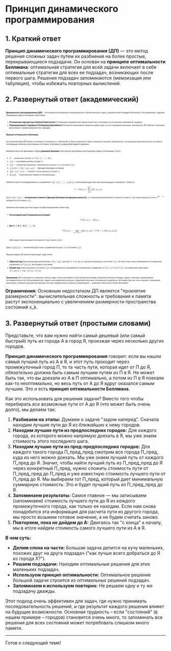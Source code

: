 # Принцип динамического программирования


## 1. Краткий ответ

**Принцип динамического программирования (ДП)** — это метод решения сложных задач путем их разбиения на более простые, перекрывающиеся подзадачи. Он основан на **принципе оптимальности Беллмана**: оптимальная стратегия для всей задачи включает в себя оптимальные стратегии для всех ее подзадач, возникающих после первого шага. Решения подзадач запоминаются (мемоизация или табуляция), чтобы избежать повторных вычислений.


## 2. Развернутый ответ (академический)

![alt text](image-3.png)
![alt text](image-4.png)
**Ограничения**: Основным недостатком ДП является "проклятие размерности": вычислительная сложность и требования к памяти растут экспоненциально с увеличением размерности пространства состояний x_k.

## 3. Развернутый ответ (простыми словами)

Представьте, что вам нужно найти самый дешевый (или самый быстрый) путь из города А в город Я, проезжая через несколько других городов.

**Принцип динамического программирования** говорит: если вы нашли самый лучший путь из А в Я, и этот путь проходит через промежуточный город П, то та часть пути, которая идет от П до Я, *обязательно* должна быть самым лучшим путем из П в Я. Не может быть так, что вы доехали из А в П оптимально, а потом из П в Я поехали как-то неоптимально, но весь путь от А до Я вдруг оказался самым лучшим. Это и есть **принцип оптимальности Беллмана**.

Как это использовать для решения задачи? Вместо того чтобы перебирать *все* возможные пути от А до Я (что может быть очень долго), мы делаем так:

1.  **Разбиваем на этапы:** Думаем о задаче "задом наперед". Сначала находим лучшие пути до Я из *ближайших* к нему городов.
2.  **Находим лучшие пути из предпоследних городов:** Для каждого города, из которого можно напрямую доехать в Я, мы уже знаем стоимость этого последнего шага.
3.  **Находим лучшие пути из пред-предпоследних городов:** Для каждого такого города П_пред_пред смотрим все города П_пред, куда из него можно доехать. Мы уже знаем лучший путь от каждого П_пред до Я. Значит, чтобы найти лучший путь из П_пред_пред до Я через конкретный П_пред, нужно сложить стоимость пути от П_пред_пред до П_пред и уже известную стоимость лучшего пути от П_пред до Я. Мы выбираем тот П_пред, который дает минимальную суммарную стоимость. Это и будет лучший путь из П_пред_пред до Я.
4.  **Запоминаем результаты:** Самое главное — мы записываем (запоминаем) стоимость лучшего пути до Я из *каждого* промежуточного города, как только ее находим. Если нам снова понадобится эта информация для расчета пути из другого города, мы просто возьмем готовое значение, а не будем считать заново.
5.  **Повторяем, пока не дойдем до А:** Двигаясь так "с конца" к началу, мы в итоге найдем стоимость самого лучшего пути из А в Я.

**В чем суть:**

*   **Делим слона на части:** Большая задача делится на кучу маленьких, похожих друг на друга подзадач ("как лучше всего добраться до Я из города X?").
*   **Решаем подзадачи:** Находим оптимальные решения для этих маленьких подзадач.
*   **Используем принцип оптимальности:** Оптимальное решение большой задачи строится из оптимальных решений подзадач.
*   **Запоминаем и используем повторно:** Не решаем одну и ту же подзадачу дважды.

Этот подход очень эффективен для задач, где нужно принимать последовательность решений, и где результат каждого решения влияет на будущие возможности. Основная трудность – если "состояний" (в нашем примере – городов) становится очень много, то запоминать все решения для всех состояний может потребовать слишком много памяти.

---

Готов к следующей теме!